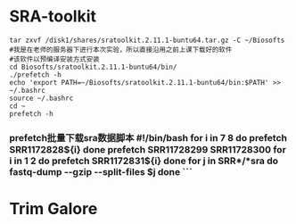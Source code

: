 <h1 id="sra-toolkit">SRA-toolkit</h1>
<pre><code>tar zxvf /disk1/shares/sratoolkit.2.11.1-buntu64.tar.gz -C ~/Biosofts
#我是在老师的服务器下进行本次实验，所以直接沿用之前上课下载好的软件
#该软件以预编译安装方式安装
cd Biosofts/sratoolkit.2.11.1-buntu64/bin/
./prefetch -h
echo 'export PATH=~/Biosofts/sratoolkit.2.11.1-buntu64/bin:$PATH' &gt;&gt; ~/.bashrc
source ~/.bashrc
cd ~
prefetch -h
</code></pre>
<h3 id="prefetch批量下载sra数据脚本">prefetch批量下载sra数据脚本
#!/bin/bash
for i in 7 8
do 
prefetch SRR1172828${i}
done
prefetch SRR11728299 SRR11728300
for i in 1 2
do
prefetch SRR1172831${i}
done
for j in SRR*/*sra
do
fastq-dump --gzip --split-files $j
done
```

# Trim Galore

<!--stackedit_data:
eyJoaXN0b3J5IjpbLTE5NzQ0MTE2NDYsLTE5NTQ1Njk5MTFdfQ
==
-->